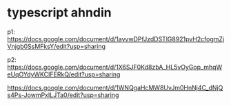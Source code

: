 # typescript ahndin
p1: https://docs.google.com/document/d/1ayvwDPfJzdDSTlG8921pvH2cfogmZjVnjgb0SsMFksY/edit?usp=sharing 

p2: https://docs.google.com/document/d/1X6SJF0Kd8zbA_HL5vOyGop_mhqWeUqOYdyWKCIFERkQ/edit?usp=sharing

https://docs.google.com/document/d/1WNQgaHcMW8UvJm0HnNj4C_dNjQs4Ps-JowmPxILJTa0/edit?usp=sharing
